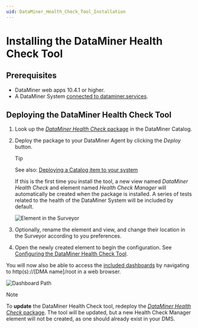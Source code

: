 ```yaml
---
uid: DataMiner_Health_Check_Tool_Installation
---
```


# Installing the DataMiner Health Check Tool

## Prerequisites

- DataMiner web apps 10.4.1 or higher.
- A DataMiner System [connected to dataminer.services](xref:Connecting_your_DataMiner_System_to_the_cloud).

## Deploying the DataMiner Health Check Tool

1. Look up the [*DataMiner Health Check* package](https://catalog.dataminer.services/details/56b1b9e0-ffe1-4bd2-b5d2-06c17d97c6b1) in the DataMiner Catalog.

1. Deploy the package to your DataMiner Agent by clicking the *Deploy* button.

   > [!TIP]
   > See also: [Deploying a Catalog item to your system](xref:Deploying_a_catalog_item)

   If this is the first time you install the tool, a new view named *DataMiner Health Check* and element named *Health Check Manager* will automatically be created when the package is installed. A series of tests related to the health of the DataMiner System will be included by default.

   ![Element in the Surveyor](~/user-guide/images/Health_Check_Element_Path.png)

1. Optionally, rename the element and view, and change their location in the Surveyor according to you preferences.

1. Open the newly created element to begin the configuration. See [Configuring the DataMiner Health Check Tool](xref:DataMiner_Health_Check_Tool_Configuration).

You will now also be able to access the [included dashboards](xref:DataMiner_Health_Dashboards) by navigating to http(s)://[DMA name]/root in a web browser.

![Dashboard Path](~/user-guide/images/Health_Check_Dasboard_Path.png)

> [!NOTE]
> To **update** the DataMiner Health Check tool, redeploy the [*DataMiner Health Check* package](https://catalog.dataminer.services/details/56b1b9e0-ffe1-4bd2-b5d2-06c17d97c6b1). The tool will be updated, but a new Health Check Manager element will not be created, as one should already exist in your DMS.
